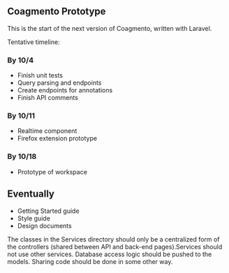 ## Coagmento Prototype
This is the start of the next version of Coagmento, written with Laravel.

Tentative timeline:

### By 10/4 ###
- Finish unit tests
- Query parsing and endpoints
- Create endpoints for annotations
- Finish API comments

### By 10/11 ###
- Realtime component
- Firefox extension prototype

### By 10/18 ###
- Prototype of workspace

## Eventually ##
- Getting Started guide
- Style guide
- Design documents

The classes in the Services directory should only be a centralized form of the controllers (shared between API and back-end pages).Services should not use other services. Database access logic should be pushed to the models. Sharing code should be done in some other way.
